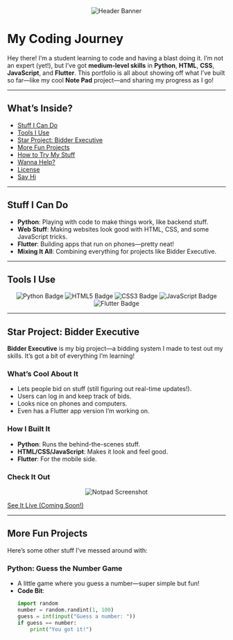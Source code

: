 <div align="center">
  <img src="https://via.placeholder.com/1200x300.png?text=Hey,+Welcome+to+My+Portfolio!" alt="Header Banner" />
</div>

# My Coding Journey

Hey there! I’m a student learning to code and having a blast doing it. I’m not an expert (yet!), but I’ve got **medium-level skills** in **Python**, **HTML**, **CSS**, **JavaScript**, and **Flutter**. This portfolio is all about showing off what I’ve built so far—like my cool **Note Pad** project—and sharing my progress as I go!

---

## What’s Inside?

- [Stuff I Can Do](#stuff-i-can-do)
- [Tools I Use](#tools-i-use)
- [Star Project: Bidder Executive](#star-project-bidder-executive)
- [More Fun Projects](#more-fun-projects)
- [How to Try My Stuff](#how-to-try-my-stuff)
- [Wanna Help?](#wanna-help)
- [License](#license)
- [Say Hi](#say-hi)

---

## Stuff I Can Do

- **Python**: Playing with code to make things work, like backend stuff.
- **Web Stuff**: Making websites look good with HTML, CSS, and some JavaScript tricks.
- **Flutter**: Building apps that run on phones—pretty neat!
- **Mixing It All**: Combining everything for projects like Bidder Executive.

---

## Tools I Use

<div align="center">
  <img src="https://img.shields.io/badge/Python-3776AB?style=flat&logo=python&logoColor=white" alt="Python Badge" />
  <img src="https://img.shields.io/badge/HTML5-E34F26?style=flat&logo=html5&logoColor=white" alt="HTML5 Badge" />
  <img src="https://img.shields.io/badge/CSS3-1572B6?style=flat&logo=css3&logoColor=white" alt="CSS3 Badge" />
  <img src="https://img.shields.io/badge/JavaScript-F7DF1E?style=flat&logo=javascript&logoColor=black" alt="JavaScript Badge" />
  <img src="https://img.shields.io/badge/Flutter-02569B?style=flat&logo=flutter&logoColor=white" alt="Flutter Badge" />
</div>

---

## Star Project: Bidder Executive

**Bidder Executive** is my big project—a bidding system I made to test out my skills. It’s got a bit of everything I’m learning!

### What’s Cool About It
- Lets people bid on stuff (still figuring out real-time updates!).
- Users can log in and keep track of bids.
- Looks nice on phones and computers.
- Even has a Flutter app version I’m working on.

### How I Built It
- **Python**: Runs the behind-the-scenes stuff.
- **HTML/CSS/JavaScript**: Makes it look and feel good.
- **Flutter**: For the mobile side.

### Check It Out
<div align="center">
  <img src="https://via.placeholder.com/600x400.png?text=Bidder+Executive+Preview" alt="Notpad Screenshot" />
</div>

[See It Live (Coming Soon!)](https://example.com)

---

## More Fun Projects

Here’s some other stuff I’ve messed around with:

### Python: Guess the Number Game
- A little game where you guess a number—super simple but fun!
- **Code Bit**:
  ```python
  import random
  number = random.randint(1, 100)
  guess = int(input("Guess a number: "))
  if guess == number:
      print("You got it!")
